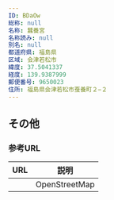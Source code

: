 ```yaml
---
ID: BDaOw
総称: null
名称: 蠶養宮
名称読み: null
別名: null
都道府県: 福島県
区域: 会津若松市
緯度: 37.5041337
経度: 139.9387999
郵便番号: 9650023
住所: 福島県会津若松市蚕養町２−２
---
```


## その他

### 参考URL

| URL | 説明          |
| --- | ------------- |
|     | OpenStreetMap |
